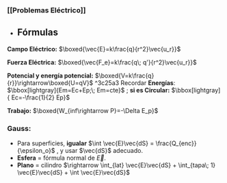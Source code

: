 ### [[Problemas Eléctrico]]

- ## Fórmulas

**Campo Eléctrico:** $\boxed{\vec{E}=k\frac{q}{r^2}\vec{u_r}}$

**Fuerza Eléctrica:** $\boxed{\vec{F_e}=k\frac{q\; q'}{r^2}\vec{u_r}}$

**Potencial y energía potencial:** $\boxed{V=k\frac{q}{r}}\rightarrow\boxed{U=qV}$ ^3c25a3
	Recordar **Energías**: $\bbox[lightgray]{Em=Ec+Ep;\; Em=cte}$ ; **si es Circular:** $\bbox[lightgray]{ Ec=-\frac{1}{2} Ep}$

**Trabajo:** $\boxed{W_{inf\rightarrow P}=-\Delta E_p}$

### Gauss:

- Para superficies, **igualar** $\int \vec{E}\vec{dS} = \frac{Q_{enc}}{\epsilon_o}$ , y usar $\vec{dS}$ adecuado.
- **Esfera** = fórmula normal de $\vec{E}$.
- **Plano** = cilindro $\rightarrow \int_{lat} \vec{E}\vec{dS} + \int_{tapa\; 1} \vec{E}\vec{dS} + \int \vec{E}\vec{dS}$


